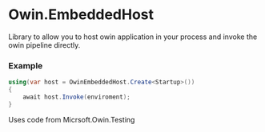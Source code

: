 Owin.EmbeddedHost
=================

Library to allow you to host owin application in your process and invoke the owin pipeline directly.

### Example
```csharp
using(var host = OwinEmbeddedHost.Create<Startup>())
{
    await host.Invoke(enviroment);
}
```

Uses code from Micrsoft.Owin.Testing
